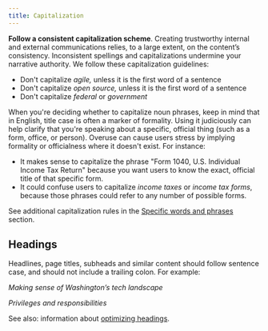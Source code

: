 ```yaml
---
title: Capitalization
---
```

**Follow a consistent capitalization scheme**. Creating trustworthy internal and external communications relies, to a large extent, on the content’s consistency. Inconsistent spellings and capitalizations undermine your narrative authority. We follow these capitalization guidelines:

- Don't capitalize _agile,_ unless it is the first word of a sentence
- Don't capitalize _open source,_ unless it is the first word of a sentence
- Don't capitalize _federal_ or _government_

When you're deciding whether to capitalize noun phrases, keep in mind that in English, title case is often a marker of formality. Using it judiciously can help clarify that you're speaking about a specific, official thing (such as a form, office, or person). Overuse can cause users stress by implying formality or officialness where it doesn't exist. For instance:

- It makes sense to capitalize the phrase "Form 1040, U.S. Individual Income Tax Return" because you want users to know the exact, official title of that specific form.
- It could confuse users to capitalize _income taxes_ or _income tax forms_, because those phrases could refer to any number of possible forms.

See additional capitalization rules in the [Specific words and phrases](https://pages.18f.gov/content-guide/specific-words-and-phrases/)
section.

## Headings

Headlines, page titles, subheads and similar content should follow sentence case, and should not include a trailing colon. For example:

_Making sense of Washington’s tech landscape_

_Privileges and responsibilities_

See also: information about [optimizing headings](../optimize-headings-and-titles/).
